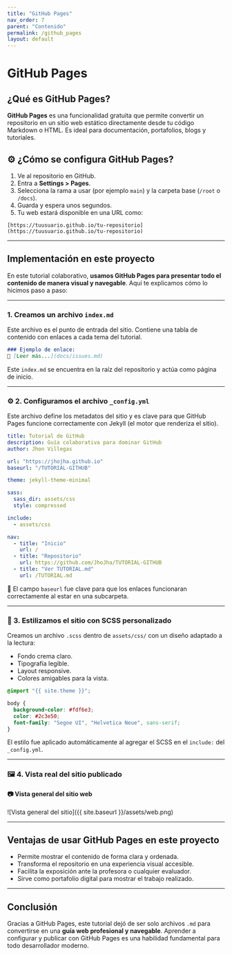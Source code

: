 ```yaml
---
title: "GitHub Pages"
nav_order: 7
parent: "Contenido"
permalink: /github_pages
layout: default
---
```


# GitHub Pages

## ¿Qué es GitHub Pages?

**GitHub Pages** es una funcionalidad gratuita que permite convertir un repositorio en un sitio web estático directamente desde tu código Markdown o HTML. Es ideal para documentación, portafolios, blogs y tutoriales.

## ⚙️ ¿Cómo se configura GitHub Pages?

1. Ve al repositorio en GitHub.
2. Entra a **Settings > Pages**.
3. Selecciona la rama a usar (por ejemplo `main`) y la carpeta base (`/root` o `/docs`).
4. Guarda y espera unos segundos.
5. Tu web estará disponible en una URL como:

```
[https://tuusuario.github.io/tu-repositorio](https://tuusuario.github.io/tu-repositorio)
````

---

## Implementación en este proyecto

En este tutorial colaborativo, **usamos GitHub Pages para presentar todo el contenido de manera visual y navegable**. Aquí te explicamos cómo lo hicimos paso a paso:

---

### 1. Creamos un archivo `index.md`

Este archivo es el punto de entrada del sitio. Contiene una tabla de contenido con enlaces a cada tema del tutorial.

```markdown
### Ejemplo de enlace:
🔗 [Leer más...](docs/issues.md)
````

Este `index.md` se encuentra en la raíz del repositorio y actúa como página de inicio.

---

### ⚙️ 2. Configuramos el archivo `_config.yml`

Este archivo define los metadatos del sitio y es clave para que GitHub Pages funcione correctamente con Jekyll (el motor que renderiza el sitio).

```yaml
title: Tutorial de GitHub
description: Guía colaborativa para dominar GitHub
author: Jhon Villegas

url: "https://jhojha.github.io"
baseurl: "/TUTORIAL-GITHUB"

theme: jekyll-theme-minimal

sass:
  sass_dir: assets/css
  style: compressed

include:
  - assets/css

nav:
  - title: "Inicio"
    url: /
  - title: "Repositorio"
    url: https://github.com/JhoJha/TUTORIAL-GITHUB
  - title: "Ver TUTORIAL.md"
    url: /TUTORIAL.md
```

📌 El campo `baseurl` fue clave para que los enlaces funcionaran correctamente al estar en una subcarpeta.

---

### 🎨 3. Estilizamos el sitio con SCSS personalizado

Creamos un archivo `.scss` dentro de `assets/css/` con un diseño adaptado a la lectura:

* Fondo crema claro.
* Tipografía legible.
* Layout responsive.
* Colores amigables para la vista.

```scss
@import "{{ site.theme }}";

body {
  background-color: #fdf6e3;
  color: #2c3e50;
  font-family: "Segoe UI", "Helvetica Neue", sans-serif;
}
```

El estilo fue aplicado automáticamente al agregar el SCSS en el `include:` del `_config.yml`.

---

### 🖼️ 4. Vista real del sitio publicado

#### 📷 Vista general del sitio web

![Vista general del sitio]({{ site.baseurl }}/assets/web.png)

---

## Ventajas de usar GitHub Pages en este proyecto

* Permite mostrar el contenido de forma clara y ordenada.
* Transforma el repositorio en una experiencia visual accesible.
* Facilita la exposición ante la profesora o cualquier evaluador.
* Sirve como portafolio digital para mostrar el trabajo realizado.

---

## Conclusión

Gracias a GitHub Pages, este tutorial dejó de ser solo archivos `.md` para convertirse en una **guía web profesional y navegable**. Aprender a configurar y publicar con GitHub Pages es una habilidad fundamental para todo desarrollador moderno.
